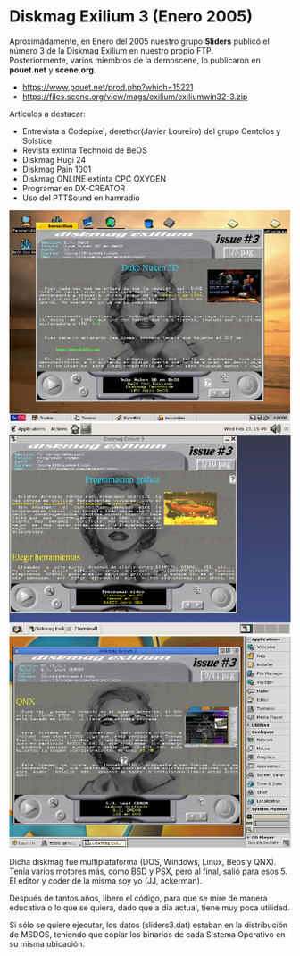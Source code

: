 # Diskmag Exilium 3 (Enero 2005)

Aproximádamente, en Enero del 2005 nuestro grupo <b>Sliders</b> publicó el número 3 de la Diskmag Exilium en nuestro propio FTP.<br>
Posteriormente, varios miembros de la demoscene, lo publicaron en <b>pouet.net</b> y <b>scene.org</b>.

<ul>
 <li><a href='https://www.pouet.net/prod.php?which=15221'>https://www.pouet.net/prod.php?which=15221</a></li>  
 <li><a href='https://files.scene.org/view/mags/exilium/exiliumwin32-3.zip'>https://files.scene.org/view/mags/exilium/exiliumwin32-3.zip</a></li>
</ul>  

Artículos a destacar:
<ul>
 <li>Entrevista a Codepixel, derethor(Javier Loureiro) del grupo Centolos y Solstice</li>
 <li>Revista extinta Technoid de BeOS</li>
 <li>Diskmag Hugi 24</li>
 <li>Diskmag Pain 1001</li>
 <li>Diskmag ONLINE extinta CPC OXYGEN</li>
 <li>Programar en DX-CREATOR</li>
 <li>Uso del PTTSound en hamradio</li>
</ul>

<center><img src='preview/beos.jpg'></center>
<center><img src='preview/linux.png'></center>
<center><img src='preview/QNX.JPG'></center>

Dicha diskmag fue multiplataforma (DOS, Windows, Linux, Beos y QNX). Tenía varios motores más, como BSD y PSX, pero al final, salió para esos 5.<br>
El editor y coder de la misma soy yo (JJ, ackerman).<br>

Después de tantos años, libero el código, para que se mire de manera educativa o lo que se quiera, dado que a día actual, tiene muy poca utilidad.<br>

Si sólo se quiere ejecutar, los datos (sliders3.dat) estaban en la distribución de MSDOS, teniendo que copiar los binarios de cada Sistema Operativo en su misma ubicación.
